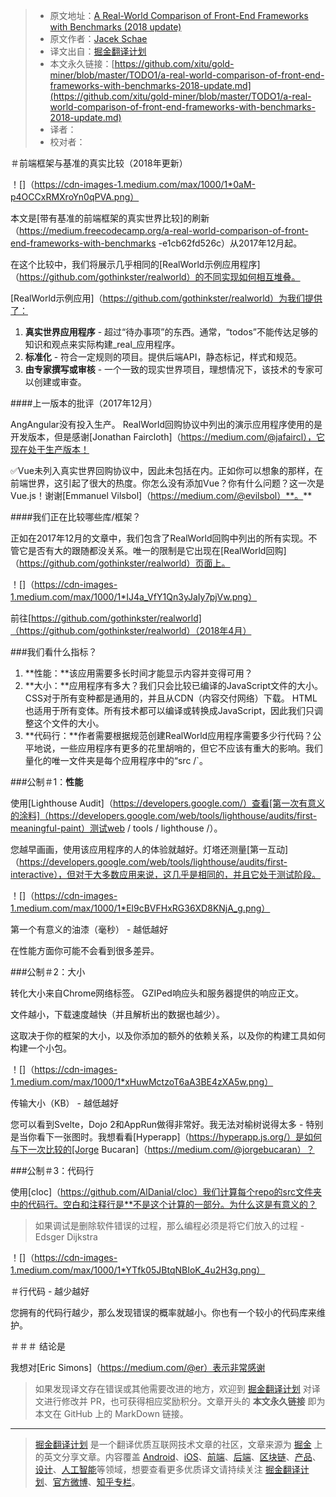 > * 原文地址：[A Real-World Comparison of Front-End Frameworks with Benchmarks (2018 update)](https://medium.freecodecamp.org/a-real-world-comparison-of-front-end-frameworks-with-benchmarks-2018-update-e5760fb4a962)
> * 原文作者：[Jacek Schae](https://medium.freecodecamp.org/@jacekschae?source=post_header_lockup)
> * 译文出自：[掘金翻译计划](https://github.com/xitu/gold-miner)
> * 本文永久链接：[https://github.com/xitu/gold-miner/blob/master/TODO1/a-real-world-comparison-of-front-end-frameworks-with-benchmarks-2018-update.md](https://github.com/xitu/gold-miner/blob/master/TODO1/a-real-world-comparison-of-front-end-frameworks-with-benchmarks-2018-update.md)
> * 译者：
> * 校对者：

＃前端框架与基准的真实比较（2018年更新）

！[]（https://cdn-images-1.medium.com/max/1000/1*0aM-p4OCCxRMXroYn0qPVA.png）

本文是[带有基准的前端框架的真实世界比较]的刷新（https://medium.freecodecamp.org/a-real-world-comparison-of-front-end-frameworks-with-benchmarks -e1cb62fd526c）从2017年12月起。

在这个比较中，我们将展示几乎相同的[RealWorld示例应用程序]（https://github.com/gothinkster/realworld）的不同实现如何相互堆叠。

[RealWorld示例应用]（https://github.com/gothinkster/realworld）为我们提供了：

1. **真实世界应用程序** - 超过“待办事项”的东西。通常，“todos”不能传达足够的知识和观点来实际构建_real_应用程序。
2. **标准化** - 符合一定规则的项目。提供后端API，静态标记，样式和规范。
3. **由专家撰写或审核** - 一个一致的现实世界项目，理想情况下，该技术的专家可以创建或审查。

####上一版本的批评（2017年12月）

Ang️Angular没有投入生产。 RealWorld回购协议中列出的演示应用程序使用的是开发版本，但是感谢[Jonathan Faircloth]（https://medium.com/@jafaircl），它现在处于生产版本！

✅Vue未列入真实世界回购协议中，因此未包括在内。正如你可以想象的那样，在前端世界，这引起了很大的热度。你怎么没有添加Vue？你有什么问题？这一次是Vue.js！谢谢[Emmanuel Vilsbol]（https://medium.com/@evilsbol）**。**

####我们正在比较哪些库/框架？

正如在2017年12月的文章中，我们包含了RealWorld回购中列出的所有实现。不管它是否有大的跟随都没关系。唯一的限制是它出现在[RealWorld回购]（https://github.com/gothinkster/realworld）页面上。

！[]（https://cdn-images-1.medium.com/max/1000/1*IJ4a_VfY1Qn3yJaIy7pjVw.png）

前往[https://github.com/gothinkster/realworld]（https://github.com/gothinkster/realworld）（2018年4月）

###我们看什么指标？

1. **性能：**该应用需要多长时间才能显示内容并变得可用？
2. **大小：**应用程序有多大？我们只会比较已编译的JavaScript文件的大小。 CSS对于所有变种都是通用的，并且从CDN（内容交付网络）下载。 HTML也适用于所有变体。所有技术都可以编译或转换成JavaScript，因此我们只调整这个文件的大小。
3. **代码行：**作者需要根据规范创建RealWorld应用程序需要多少行代码？公平地说，一些应用程序有更多的花里胡哨的，但它不应该有重大的影响。我们量化的唯一文件夹是每个应用程序中的“src /`。

###公制＃1：**性能**

使用[Lighthouse Audit]（https://developers.google.com/）查看[第一次有意义的涂料]（https://developers.google.com/web/tools/lighthouse/audits/first-meaningful-paint）测试web / tools / lighthouse /）。

您越早画画，使用该应用程序的人的体验就越好。灯塔还测量[第一互动]（https://developers.google.com/web/tools/lighthouse/audits/first-interactive），但对于大多数应用来说，这几乎是相同的，并且它处于测试阶段。

！[]（https://cdn-images-1.medium.com/max/1000/1*El9cBVFHxRG36XD8KNjA_g.png）

第一个有意义的油漆（毫秒） - 越低越好

在性能方面你可能不会看到很多差异。

###公制＃2：大小

转化大小来自Chrome网络标签。 GZIPed响应头和服务器提供的响应正文。

文件越小，下载速度越快（并且解析出的数据也越少）。

这取决于你的框架的大小，以及你添加的额外的依赖关系，以及你的构建工具如何构建一个小包。

！[]（https://cdn-images-1.medium.com/max/1000/1*xHuwMctzoT6aA3BE4zXA5w.png）

传输大小（KB） - 越低越好

您可以看到Svelte，Dojo 2和AppRun做得非常好。我无法对榆树说得太多 - 特别是当你看下一张图时。我想看看[Hyperapp]（https://hyperapp.js.org/）是如何与下一次比较的[Jorge Bucaran]（https://medium.com/@jorgebucaran）？

###公制＃3：代码行

使用[cloc]（https://github.com/AlDanial/cloc）我们计算每个repo的src文件夹中的代码行。空白和注释行是**不是这个计算的一部分。为什么这是有意义的？

>如果调试是删除软件错误的过程，那么编程必须是将它们放入的过程 - Edsger Dijkstra

！[]（https://cdn-images-1.medium.com/max/1000/1*YTfk05JBtqNBIoK_4u2H3g.png）

＃行代码 - 越少越好

您拥有的代码行越少，那么发现错误的概率就越小。你也有一个较小的代码库来维护。

＃＃＃ 结论是

我想对[Eric Simons]（https://medium.com/@er）表示非常感谢

> 如果发现译文存在错误或其他需要改进的地方，欢迎到 [掘金翻译计划](https://github.com/xitu/gold-miner) 对译文进行修改并 PR，也可获得相应奖励积分。文章开头的 **本文永久链接** 即为本文在 GitHub 上的 MarkDown 链接。


---

> [掘金翻译计划](https://github.com/xitu/gold-miner) 是一个翻译优质互联网技术文章的社区，文章来源为 [掘金](https://juejin.im) 上的英文分享文章。内容覆盖 [Android](https://github.com/xitu/gold-miner#android)、[iOS](https://github.com/xitu/gold-miner#ios)、[前端](https://github.com/xitu/gold-miner#前端)、[后端](https://github.com/xitu/gold-miner#后端)、[区块链](https://github.com/xitu/gold-miner#区块链)、[产品](https://github.com/xitu/gold-miner#产品)、[设计](https://github.com/xitu/gold-miner#设计)、[人工智能](https://github.com/xitu/gold-miner#人工智能)等领域，想要查看更多优质译文请持续关注 [掘金翻译计划](https://github.com/xitu/gold-miner)、[官方微博](http://weibo.com/juejinfanyi)、[知乎专栏](https://zhuanlan.zhihu.com/juejinfanyi)。
